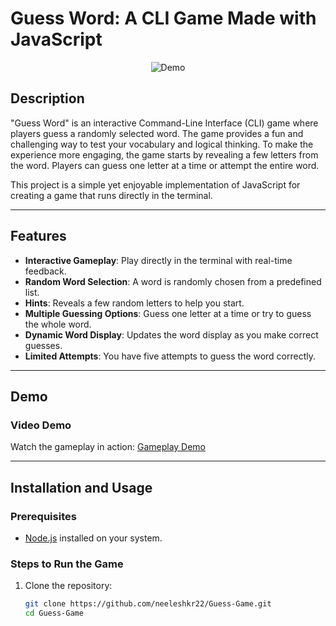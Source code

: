 ﻿# Guess Word: A CLI Game Made with JavaScript

<p align="center">
  <img src="https://i.imgur.com/.gif" alt="Demo" />
</p>


## Description

"Guess Word" is an interactive Command-Line Interface (CLI) game where players guess a randomly selected word. The game provides a fun and challenging way to test your vocabulary and logical thinking. To make the experience more engaging, the game starts by revealing a few letters from the word. Players can guess one letter at a time or attempt the entire word.  

This project is a simple yet enjoyable implementation of JavaScript for creating a game that runs directly in the terminal.

---

## Features

- **Interactive Gameplay**: Play directly in the terminal with real-time feedback.
- **Random Word Selection**: A word is randomly chosen from a predefined list.
- **Hints**: Reveals a few random letters to help you start.
- **Multiple Guessing Options**: Guess one letter at a time or try to guess the whole word.
- **Dynamic Word Display**: Updates the word display as you make correct guesses.
- **Limited Attempts**: You have five attempts to guess the word correctly.

---

## Demo

### Video Demo

Watch the gameplay in action: [Gameplay Demo](https://your-video-link.com)  



---

## Installation and Usage

### Prerequisites

- [Node.js](https://nodejs.org/) installed on your system.

### Steps to Run the Game

1. Clone the repository:
   ```bash
   git clone https://github.com/neeleshkr22/Guess-Game.git
   cd Guess-Game

